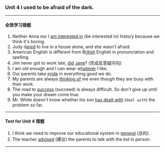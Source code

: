 ### Unit 4 I used to be afraid of the dark.

---

#### 全效学习错题

1. Neither Anna nor I <u>am interested in</u> (be interested in) history because we think it's boring.
2. Judy d<u>ared</u> to live in a house alone, and she wasn't afraid.
3. American English is different from B<u>ritish</u> English in pronunciation and spelling.
4. Jim never got to work late, <u>did</u> <u>Jane</u>? (完成反意疑问句)
5. I am old enough and I can wear w<u>hatever</u> I like.
6. Our parents take p<u>ride</u> in everything good we do.
7. My parents are always <u>thinking of</u> me even though they are busy with their work.
8. The road to <u>success</u> (succeed) is always difficult. So don't give up until you make your dream come true.
9. Mr. White doesn't know whether his son <u>has dealt with</u> (`deal with`) the problem so far.

---

#### Test for Unit 4 错题

1. I think we need to improve our educational system in <u>general</u> (总的).
2. The teacher <u>advised</u> (建议) the parents to talk with the kid in person.

---
